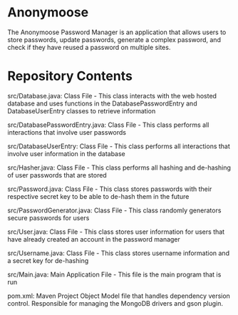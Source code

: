 # Anonymoose
The Anonymoose Password Manager is an application that allows users to store passwords, update passwords, generate a complex password, and check if they have reused a password on multiple sites. 

# Repository Contents

src/Database.java: Class File - This class interacts with the web hosted database and uses functions in the DatabasePasswordEntry and DatabaseUserEntry classes to retrieve information 

src/DatabasePasswordEntry.java: Class File - This class performs all interactions that involve user passwords

src/DatabaseUserEntry: Class File - This class performs all interactions that involve user information in the database

src/Hasher.java: Class File - This class performs all hashing and de-hashing of user passwords that are stored

src/Password.java: Class File - This class stores passwords with their respective secret key to be able to de-hash them in the future

src/PasswordGenerator.java: Class File - This class randomly generators secure passwords for users

src/User.java: Class File - This class stores user information for users that have already created an account in the password manager

src/Username.java: Class File - This class stores username information and a secret key for de-hashing

src/Main.java: Main Application File - This file is the main program that is run

pom.xml: Maven Project Object Model file that handles dependency version control. Responsible for managing the MongoDB drivers and gson plugin.
